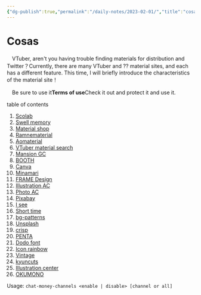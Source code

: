 ```yaml
---
{"dg-publish":true,"permalink":"/daily-notes/2023-02-01/","title":"cosas","tags":["dailynotes"]}
---
```


# Cosas

　VTuber, aren't you having trouble finding materials for distribution and Twitter？Currently, there are many VTuber and ⁇ material sites, and each has a different feature. This time, I will briefly introduce the characteristics of the material site！

　Be sure to use it**Terms of use**Check it out and protect it and use it.

table of contents

1.  [Scolab](https://sozaino.site/archives/9860#index_id0)
2.  [Swell memory](https://sozaino.site/archives/9860#index_id1)
3.  [Material shop](https://sozaino.site/archives/9860#index_id2)
4.  [Ramnematerial](https://sozaino.site/archives/9860#index_id3)
5.  [Aomaterial](https://sozaino.site/archives/9860#index_id4)
6.  [VTuber material search](https://sozaino.site/archives/9860#index_id5)
7.  [Mansion GC](https://sozaino.site/archives/9860#index_id6)
8.  [BOOTH](https://sozaino.site/archives/9860#index_id7)
9.  [Canva](https://sozaino.site/archives/9860#index_id8)
10.  [Minamari](https://sozaino.site/archives/9860#index_id9)
11.  [FRAME Design](https://sozaino.site/archives/9860#index_id10)
12.  [Illustration AC](https://sozaino.site/archives/9860#index_id11)
13.  [Photo AC](https://sozaino.site/archives/9860#index_id12)
14.  [Pixabay](https://sozaino.site/archives/9860#index_id13)
15.  [I see](https://sozaino.site/archives/9860#index_id14)
16.  [Short time](https://sozaino.site/archives/9860#index_id15)
17.  [bg-patterns](https://sozaino.site/archives/9860#index_id16)
18.  [Unsplash](https://sozaino.site/archives/9860#index_id17)
19.  [crisp](https://sozaino.site/archives/9860#index_id18)
20.  [PENTA](https://sozaino.site/archives/9860#index_id19)
21.  [Dodo font](https://sozaino.site/archives/9860#index_id20)
22.  [Icon rainbow](https://sozaino.site/archives/9860#index_id21)
23.  [Vintage](https://sozaino.site/archives/9860#index_id22)
24.  [kyuncuts](https://sozaino.site/archives/9860#index_id23)
25.  [Illustration center](https://sozaino.site/archives/9860#index_id24)
26.  [OKUMONO](https://sozaino.site/archives/9860#index_id25)



Usage: `chat-money-channels <enable | disable> [channel or all]`